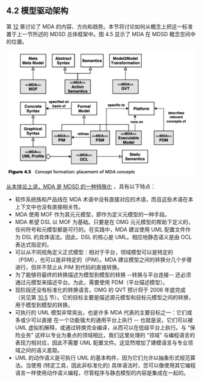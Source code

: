## 4.2 模型驱动架构

第 [12](../ch12/0.md) 章讨论了 MDA 的内容、方向和趋势。本节将讨论如何从概念上把这一标准置于上一节所述的 MDSD 总体框架中。图 4.5 显示了 MDA 在 MDSD 概念空间中的位置。

![Figure 4.5](../img/f4.5.png)

<ins>从本体论上讲，MDA 是 MDSD 的一种特殊化</ins>
，具有以下特点：
- 软件系统族和产品线在 MDA 术语中没有直接对应的术语，而且这些术语在本上下文中也没有直接相关性。
- MDA 使用 MOF 作为其元元模型，即作为定义元模型的一种手段。
- MDA 希望 DSL 以 MOF 为基础。只要是在 OMG 元元模型的帮助下定义的，任何符号和元模型都是可行的。在实践中，MDA 建议使用 UML 配置文件作为 DSL 的具体语法。因此，DSL 的核心是 UML。相应地静态语义是由 OCL 表达式指定的。
- 可以从不同视角定义正式模型：相对于平台，领域模型可以是特定的（PSM），也可以是非特定的（PIM）。MDA 建议模型之间的转换分几个步骤进行，但并不禁止从 PIM 到代码的直接转换。
- 为了能够将最终的转换描述为模型到模型的转换 --转换与平台连接-- 还必须通过元模型来描述平台。为此，需要使用 PDM（平台描述模型）。
- 现阶段还没有标准化的转换语言。OMG 的 QVT 预计将于 2006 年底完成（另见第 [10.5](../ch10/5.md) 节）。它的目标主要是描述源元模型和目标元模型之间的转换，用于模型到模型的转换。
- 可执行的 UML 模型非常突出，也是许多 MDA 代表的主要目标之一：它们或多或少可以直接 在一个功能强大的通用平台上执行 -- 也就是说，它们可以被 UML 虚拟机解释，或通过转换完全编译，从而可以在低级平台上执行。与 “保险业务” 这样以专业为重点的领域相比，我们这里处理的 “领域” 与编程语言的表现力相对应，因此不需要 UML 配置文件。这显然增加了建模语言与专业领域之间的语义差距。
- UML 的动作语义是可执行 UML 的基本构件，因为它们允许以抽象形式规范算法。当使用 (特定工具，因此非标准化的) 具体语法时，您可以像使用其它编程语言一样使用动作语义编程，尽管程序与静态模型的内容是集成在一起的。
